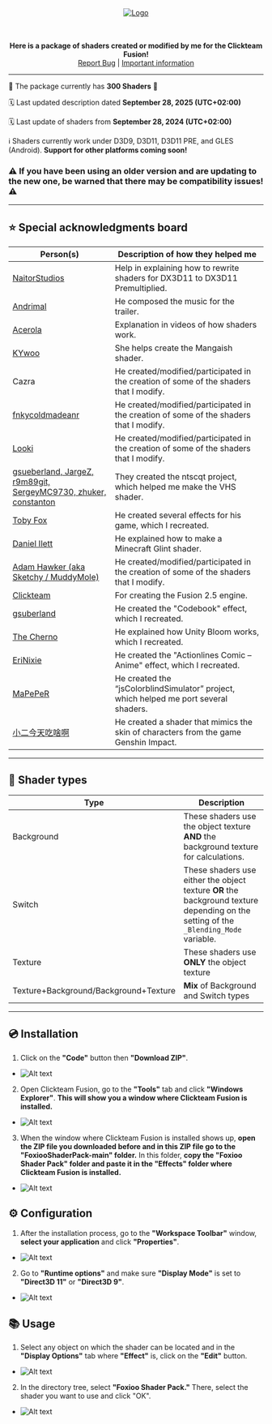 <div align="center">
   
   <a href="https://github.com/FoxiooOfficial/FoxiooShaderPack">
       <img src="Resources/Logo/FSP.png" alt="Logo">
   </a>
     
   <br><br>
   <b>Here is a package of shaders created or modified by me for the Clickteam Fusion!</b><br>
   <a href="https://github.com/FoxiooOfficial/FoxiooShaderPack/issues">Report Bug</a>
   |
   <a href="https://github.com/FoxiooOfficial/FoxiooShaderPack/labels/important%20information">Important information</a>
</div>

___

🥳 The package currently has **300 Shaders** 🎉

🗓️ Last updated description dated **September 28, 2025 (UTC+02:00)**

🗓️ Last update of shaders from **September 28, 2024 (UTC+02:00)**

ℹ️ Shaders currently work under D3D9, D3D11, D3D11 PRE, and GLES (Android). **Support for other platforms coming soon!**
### ⚠️ **If you have been using an older version and are updating to the new one, be warned that there may be compatibility issues!** ⚠️

---

## ⭐ Special acknowledgments board

| Person(s)                                                  | Description of how they helped me                                                      |
|------------------------------------------------------------|----------------------------------------------------------------------------------------|
| <a href="https://github.com/NaitorStudios">NaitorStudios</a>                                              | Help in explaining how to rewrite shaders for DX3D11 to DX3D11 Premultiplied.          |
| <a href="https://linktr.ee/just_andrimal">Andrimal</a>                                                   | He composed the music for the trailer.                                                 |
| [Acerola](https://www.youtube.com/@Acerola_t)                                                    | Explanation in videos of how shaders work.                                             |
| [KYwoo](https://linktr.ee/KYwoo.socialss)                                                      | She helps create the Mangaish shader.                                                             |
| Cazra                                                      | He created/modified/participated in the creation of some of the shaders that I modify. |
| [fnkycoldmadeanr](https://github.com/fnkycoldmadeanr)                                            | He created/modified/participated in the creation of some of the shaders that I modify. |
| [Looki](https://community.clickteam.com/user/5742-looki/)                                                      | He created/modified/participated in the creation of some of the shaders that I modify. |
| [gsueberland, JargeZ, r9m89git, SergeyMC9730, zhuker, constanton](https://github.com/JargeZ/ntscqt) | They created the ntscqt project, which helped me make the VHS shader.                  |
| [Toby Fox](https://x.com/tobyfox)                                                   | He created several effects for his game, which I recreated.                            |
| [Daniel Ilett](https://www.youtube.com/dilett07)                                               | He explained how to make a Minecraft Glint shader.                                     |
| [Adam Hawker (aka Sketchy / MuddyMole)](https://community.clickteam.com/user/7947-muddymole/)                      | He created/modified/participated in the creation of some of the shaders that I modify. |
| [Clickteam](https://www.youtube.com/@ClickteamLLC)                                                  | For creating the Fusion 2.5 engine.                                                    |
| [gsuberland](https://forums.getpaint.net/topic/30276-glitch-effect-plugin-polyglitch-v14b/)                                                 | He created the "Codebook" effect, which I recreated.                                   |
| [The Cherno](https://www.youtube.com/@TheCherno)                                                 | He explained how Unity Bloom works, which I recreated.                                 |
| [EriNixie](https://godotshaders.com/shader/actionlines-comic-anime/)                                                   | He created the "Actionlines Comic – Anime" effect, which I recreated.                  |
| [MaPePeR](https://github.com/MaPePeR/jsColorblindSimulator)                                                    | He created the “jsColorblindSimulator” project, which helped me port several shaders.  |
| [小二今天吃啥啊](https://space.bilibili.com/437528440)                                              | He created a shader that mimics the skin of characters from the game Genshin Impact.   |

---

## 🌸 Shader types

| Type                                  | Description                                                                                                                          |
|---------------------------------------|--------------------------------------------------------------------------------------------------------------------------------------|
| Background                            | These shaders use the object texture **AND** the background texture for calculations.                                                |
| Switch                                | These shaders use either the object texture **OR** the background texture depending on the setting of the `_Blending_Mode` variable. |
| Texture                               | These shaders use **ONLY** the object texture                                                                                        |
| Texture+Background/Background+Texture | **Mix** of Background and Switch types                                                                                               |

---

## 💿 Installation

1. Click on the **"Code"** button then **"Download ZIP"**.
- ![Alt text](https://github.com/FoxiooOfficial/FoxiooShaderPack/blob/main/Resources/Installaton/1.png?raw=true)
2. Open Clickteam Fusion, go to the **"Tools"** tab and click **"Windows Explorer"**. **This will show you a window where Clickteam Fusion is installed.**
- ![Alt text](https://github.com/FoxiooOfficial/FoxiooShaderPack/blob/main/Resources/Installaton/2.png?raw=true)
3. When the window where Clickteam Fusion is installed shows up, **open the ZIP file you downloaded before and in this ZIP file go to the "FoxiooShaderPack-main" folder.** In this folder, **copy the "Foxioo Shader Pack" folder and paste it in the "Effects" folder where Clickteam Fusion is installed.**
- ![Alt text](https://github.com/FoxiooOfficial/FoxiooShaderPack/blob/main/Resources/Installaton/3.png?raw=true)


## ⚙️ Configuration

1. After the installation process, go to the **"Workspace Toolbar"** window, **select your application** and click **"Properties"**.
- ![Alt text](https://github.com/FoxiooOfficial/FoxiooShaderPack/blob/main/Resources/Usage/1.png?raw=true)
2. Go to **"Runtime options"** and make sure **"Display Mode"** is set to **"Direct3D 11"** or **"Direct3D 9"**.
   
- ![Alt text](https://github.com/FoxiooOfficial/FoxiooShaderPack/blob/main/Resources/Usage/2.png?raw=true)

## 📚 Usage

1. Select any object on which the shader can be located and in the **"Display Options"** tab where **"Effect"** is, click on the **"Edit"** button.
- ![Alt text](https://github.com/FoxiooOfficial/FoxiooShaderPack/blob/main/Resources/Usage/4.png?raw=true)
2. In the directory tree, select **"Foxioo Shader Pack."** There, select the shader you want to use and click "OK".
- ![Alt text](https://github.com/FoxiooOfficial/FoxiooShaderPack/blob/main/Resources/Usage/5.png?raw=true)
